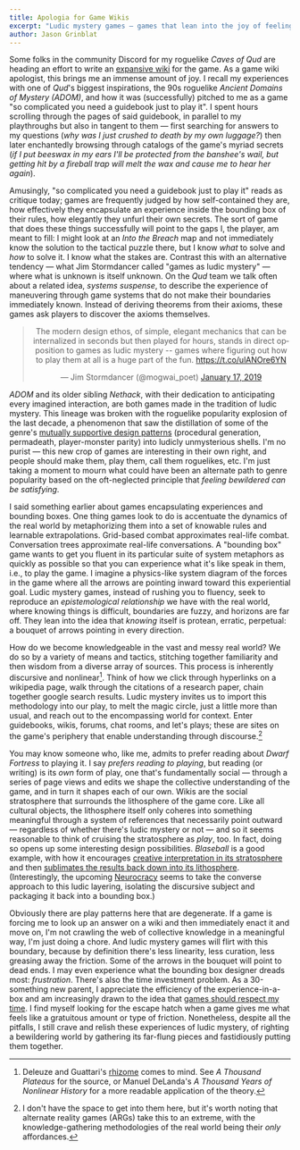 ```yaml
---
title: Apologia for Game Wikis
excerpt: "Ludic mystery games — games that lean into the joy of feeling bewildered — invite us to import the social, discursive learning methodolgies of the real world into our play."
author: Jason Grinblat
---
```

Some folks in the community Discord for my roguelike _Caves of Qud_ are heading an effort to write an [expansive wiki](https://cavesofqud.gamepedia.com/) for the game. As a game wiki apologist, this brings me an immense amount of joy. I recall my experiences with one of _Qud_'s biggest inspirations, the 90s roguelike _Ancient Domains of Mystery (ADOM)_, and how it was (successfully) pitched to me as a game "so complicated you need a guidebook just to play it". I spent hours scrolling through the pages of said guidebook, in parallel to my playthroughs but also in tangent to them — first searching for answers to my questions (_why was I just crushed to death by my own luggage?_) then later enchantedly browsing through catalogs of the game's myriad secrets (_if I put beeswax in my ears I'll be protected from the banshee's wail, but getting hit by a fireball trap will melt the wax and cause me to hear her again_).

Amusingly, "so complicated you need a guidebook just to play it" reads as critique today; games are frequently judged by how self-contained they are, how effectively they encapsulate an experience inside the bounding box of their rules, how elegantly they unfurl their own secrets. The sort of game that does these things successfully will point to the gaps I, the player, am meant to fill: I might look at an _Into the Breach_ map and not immediately know the solution to the tactical puzzle there, but I know _what_ to solve and _how_ to solve it. I know what the stakes are. Contrast this with an alternative tendency — what Jim Stormdancer called "games as ludic mystery" — where what is unknown is itself unknown. On the _Qud_ team we talk often about a related idea, _systems suspense_, to describe the experience of maneuvering through game systems that do not make their boundaries immediately known. Instead of deriving theorems from their axioms, these games ask players to discover the axioms themselves.

<center><blockquote class="twitter-tweet" data-partner="tweetdeck"><p lang="en" dir="ltr">The modern design ethos, of simple, elegant mechanics that can be internalized in seconds but then played for hours, stands in direct opposition to games as ludic mystery -- games where  figuring out how to play them at all is a huge part of the fun. <a href="https://t.co/ulANOre6YN">https://t.co/ulANOre6YN</a></p>&mdash; Jim Stormdancer (@mogwai_poet) <a href="https://twitter.com/mogwai_poet/status/1086026565446598656?ref_src=twsrc%5Etfw">January 17, 2019</a></blockquote></center>
<script async src="https://platform.twitter.com/widgets.js" charset="utf-8"></script>

_ADOM_ and its older sibling _Nethack_, with their dedication to anticipating every imagined interaction, are both games made in the tradition of ludic mystery. This lineage was broken with the roguelike popularity explosion of the last decade, a phenomenon that saw the distillation of some of the genre's [mutually supportive design patterns](https://www.youtube.com/watch?v=TvlZinAvpwg&t=331s) (procedural generation, permadeath, player-monster parity) into ludicly unmysterious shells. I'm no purist — this new crop of games are interesting in their own right, and people should make them, play them, call them roguelikes, etc. I'm just taking a moment to mourn what could have been an alternate path to genre popularity based on the oft-neglected principle that _feeling bewildered can be satisfying_.

I said something earlier about games encapsulating experiences and bounding boxes. One thing games look to do is accentuate the dynamics of the real world by metaphorizing them into a set of knowable rules and learnable extrapolations. Grid-based combat approximates real-life combat. Conversation trees approximate real-life conversations. A "bounding box" game wants to get you fluent in its particular suite of system metaphors as quickly as possible so that you can experience what it's like speak in them, i.e., to play the game. I imagine a physics-like system diagram of the forces in the game where all the arrows are pointing inward toward this experiential goal. Ludic mystery games, instead of rushing you to fluency, seek to reproduce an _epistemological relationship_ we have with the real world, where knowing things is difficult, boundaries are fuzzy, and horizons are far off. They lean into the idea that _knowing_ itself is protean, erratic, perpetual: a bouquet of arrows pointing in every direction.

How do we become knowledgeable  in the vast and messy real world? We do so by a variety of means and tactics, stitching together familiarity and then wisdom from a diverse array of sources. This process is inherently discursive and nonlinear[^rhizome]. Think of how we click through hyperlinks on a wikipedia page, walk through the citations of a research paper, chain together google search results. Ludic mystery invites us to import this methodology into our play, to melt the magic circle, just a little more than usual, and reach out to the encompassing world for context. Enter guidebooks, wikis, forums, chat rooms, and let's plays; these are sites on the game's periphery that enable understanding through discourse.[^ARGs]

You may know someone who, like me, admits to prefer reading about _Dwarf Fortress_ to playing it. I say _prefers reading to playing_, but reading (or writing) is its _own_ form of play, one that's fundamentally social — through a series of page views and edits we shape the collective understanding of the game, and in turn it shapes each of our own. Wikis are the social stratosphere that surrounds the lithosphere of the game core. Like all cultural objects, the lithosphere itself only coheres into something meaningful through a system of references that necessarily point outward — regardless of whether there's ludic mystery or not — and so it seems reasonable to think of cruising the stratosphere as _play_, too. In fact, doing so opens up some interesting design possibilities. _Blaseball_ is a good example, with how it encourages [creative interpretation in its stratosphere](https://catacalypto.substack.com/p/lets-make-a-plan) and then [sublimates the results back down into its lithosphere](https://catacalypto.substack.com/p/the-aftermath). (Interestingly, the upcoming [Neurocracy](https://neurocracy.site/) seems to take the converse approach to this ludic layering, isolating the discursive subject and packaging it back into a bounding box.)

Obviously there are play patterns here that are degenerate. If a game is forcing me to look up an answer on a wiki and then immediately enact it and move on, I'm not crawling the web of collective knowledge in a meaningful way, I'm just doing a chore. And ludic mystery games will flirt with this boundary, because by definition there's less linearity, less curation, less greasing away the friction. Some of the arrows in the bouquet will point to dead ends. I may even experience what the bounding box designer dreads most: _frustration_. There's also the time investment problem. As a 30-something new parent, I appreciate the efficiency of the experience-in-a-box and am increasingly drawn to the idea that [games should respect my time](https://droqen.tumblr.com/post/151873684243/grinding-is-dead-skinner-boxes-are-dead-all-hail). 
I find myself looking for the escape hatch when a game gives me what feels like a gratuitous amount or type of friction. Nonetheless, despite all the pitfalls, I still crave and relish these experiences of ludic mystery, of righting a bewildering world by gathering its far-flung pieces and fastidiously putting them together.

[^rhizome]: Deleuze and Guattari's [rhizome](https://en.wikipedia.org/wiki/Rhizome_(philosophy)) comes to mind. See _A Thousand Plateaus_ for the source, or Manuel DeLanda's _A Thousand Years of Nonlinear History_ for a more readable application of the theory.

[^ARGs]: I don't have the space to get into them here, but it's worth noting that alternate reality games (ARGs) take this to an extreme, with the knowledge-gathering methodologies of the real world being their _only_ affordances.